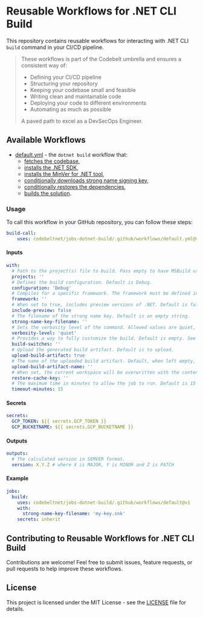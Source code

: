 # Reusable Workflows for .NET CLI Build

This repository contains reusable workflows for interacting with .NET CLI `build` command in your CI/CD pipeline.

> These workflows is part of the Codebelt umbrella and ensures a consistent way of: 
> 
> - Defining your CI/CD pipeline 
> - Structuring your repository
> - Keeping your codebase small and feasible
> - Writing clean and maintainable code
> - Deploying your code to different environments
> - Automating as much as possible
>
> A paved path to excel as a DevSecOps Engineer.

## Available Workflows

- [default.yml](.github/workflows/default.yml) - the `dotnet build` workflow that:
  - [fetches the codebase](https://github.com/codebeltnet/git-checkout),
  - [installs the .NET SDK](https://github.com/codebeltnet/install-dotnet),
  - [installs the MinVer for .NET tool](https://github.com/codebeltnet/dotnet-tool-install-minver),
  - [conditionally downloads strong name signing key](https://github.com/codebeltnet/gcp-download-file),
  - [conditionally restores the dependencies](https://github.com/codebeltnet/dotnet-restore),
  - [builds the solution](https://github.com/codebeltnet/dotnet-build).

### Usage

To call this workflow in your GitHub repository, you can follow these steps:

```yaml
build-call:
    uses: codebeltnet/jobs-dotnet-build/.github/workflows/default.yml@v1
```

#### Inputs

```yaml
with:
  # Path to the project(s) file to build. Pass empty to have MSBuild use the default behavior. Supports globbing.  Default is an empty string.
  projects: ''
  # Defines the build configuration. Default is Debug.
  configuration: 'Debug'
  # Compiles for a specific framework. The framework must be defined in the project file. Default is an empty string.
  framework: ''
  # When set to true, includes preview versions of .NET. Default is false.
  include-preview: false
  # The filename of the strong name key. Default is an empty string.
  strong-name-key-filename: ''
  # Sets the verbosity level of the command. Allowed values are quiet, minimal, normal, detailed, and diagnostic. Default is quiet.
  verbosity-level: 'quiet'
  # Provides a way to fully customize the build. Default is empty. See https://learn.microsoft.com/en-us/visualstudio/msbuild/msbuild-command-line-reference?view=vs-2022#switches for more information.
  build-switches: ''
  # Upload the generated build artifact. Default is to upload.
  upload-build-artifact: true
  # The name of the uploaded build artifact. Default, when left empty, is 'format('{0}-{1}', inputs.framework, inputs.configuration)'.
  upload-build-artifact-name: ''
  # When set, the current workspace will be overwritten with the content of the restore cache. Default is an empty string.
  restore-cache-key: ''
  # The maximum time in minutes to allow the job to run. Default is 15 minutes.
  timeout-minutes: 15
```

#### Secrets

```yaml
secrets:
  GCP_TOKEN: ${{ secrets.GCP_TOKEN }}
  GCP_BUCKETNAME: ${{ secrets.GCP_BUCKETNAME }}
```

#### Outputs

```yaml
outputs:
  # The calculated version in SEMVER format.
  version: X.Y.Z # where X is MAJOR, Y is MINOR and Z is PATCH
```

#### Example

```yaml
jobs:
  build:
    uses: codebeltnet/jobs-dotnet-build/.github/workflows/default@v1
    with:
      strong-name-key-filename: 'my-key.snk'
    secrets: inherit
```

## Contributing to Reusable Workflows for .NET CLI Build

Contributions are welcome! 
Feel free to submit issues, feature requests, or pull requests to help improve these workflows.

## License

This project is licensed under the MIT License - see the [LICENSE](LICENSE) file for details.
